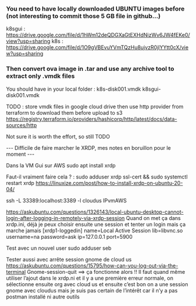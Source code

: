 ### You need to have locally downloaded UBUNTU images before (not interesting to commit those 5 GB file in github...)

k8sgui : https://drive.google.com/file/d/1hWm12deQDGXaGtEXHdNizWv6JW4fEKe0/view?usp=sharing
k8s : https://drive.google.com/file/d/1O9gVBEvuYVmTQzHu8ujvzR0jlYYtt0cX/view?usp=sharing



### Then convert ova image in .tar and use any archive tool to extract only .vmdk files

You should have in your local folder : 
k8s-disk001.vmdk
k8sgui-disk001.vmdk



TODO : store vmdk files in google cloud drive then use http provider from terraform to download them before upload to s3
https://registry.terraform.io/providers/hashicorp/http/latest/docs/data-sources/http

Not sure it is worth the effort, so still TODO


--- Difficile de faire marcher le XRDP, mes notes en boruillon pour le moment ---


Dans la VM Gui sur AWS
	sudo apt install xrdp

Faut-il vraiment faire cela ? : sudo adduser xrdp ssl-cert  && sudo systemctl restart xrdp
https://linuxize.com/post/how-to-install-xrdp-on-ubuntu-20-04/


ssh -L 33389:localhost:3389 -l cloudus IPvmAWS



https://askubuntu.com/questions/1326143/local-ubuntu-desktop-cannot-login-after-logging-in-remotely-via-xrdp-session
Quand on met ça dans xrdp.ini, déjà je peux choisir ensuite une session et tenter un login mais ça marche jamais
[xrdp1-loggedin]
name=Local Active Session
lib=libvnc.so
username=na
password=ask
ip=127.0.0.1
port=5900


Test avec un nouvel user
sudo adduser seb



Tester aussi avec arrête session gnome de cloud us
https://askubuntu.com/questions/15795/how-can-you-log-out-via-the-terminal
Gnome-session-quit 
	==> ça fonctionne alors !! Il faut quand même utiliser l’ajout dans le xrdp.ni et il y a une première erreur normale, on sélectionne ensuite org avec cloud us et ensuite c’est bon on a une session gnome avec cloudus mais je suis pas certain de l’intérêt car il n’y a pas postman installé ni autre outils

